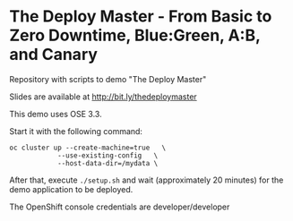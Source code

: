 # The Deploy Master - From Basic to Zero Downtime, Blue:Green, A:B, and Canary
Repository with scripts to demo "The Deploy Master"

Slides are available at http://bit.ly/thedeploymaster

This demo uses OSE 3.3.

Start it with the following command:

    oc cluster up --create-machine=true   \
                --use-existing-config   \
                --host-data-dir=/mydata \

After that, execute `./setup.sh` and wait (approximately 20 minutes) for the demo application to be deployed.

The OpenShift console credentials are developer/developer